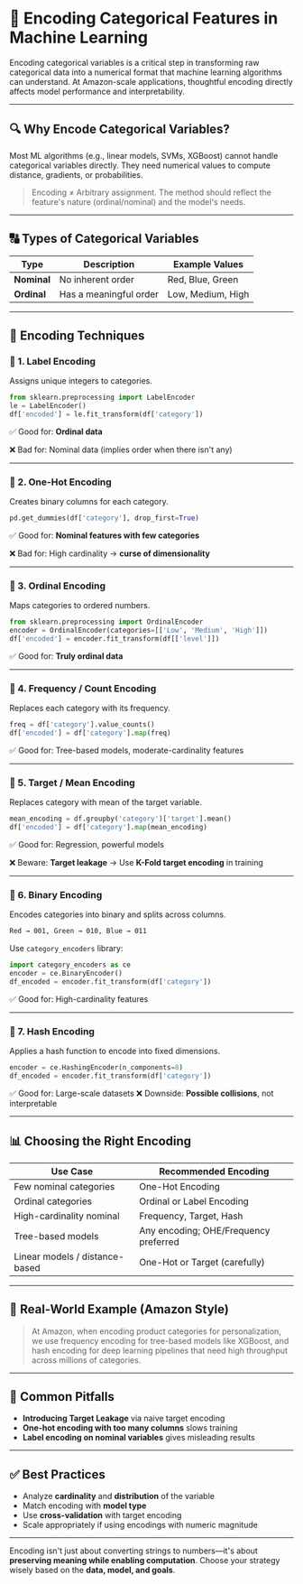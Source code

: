 # 🔡 Encoding Categorical Features in Machine Learning

Encoding categorical variables is a critical step in transforming raw categorical data into a numerical format that machine learning algorithms can understand. At Amazon-scale applications, thoughtful encoding directly affects model performance and interpretability.

---

## 🔍 Why Encode Categorical Variables?

Most ML algorithms (e.g., linear models, SVMs, XGBoost) cannot handle categorical variables directly. They need numerical values to compute distance, gradients, or probabilities.

> Encoding ≠ Arbitrary assignment. The method should reflect the feature's nature (ordinal/nominal) and the model's needs.

---

## 🔠 Types of Categorical Variables

| Type        | Description            | Example Values    |
| ----------- | ---------------------- | ----------------- |
| **Nominal** | No inherent order      | Red, Blue, Green  |
| **Ordinal** | Has a meaningful order | Low, Medium, High |

---

## 🔢 Encoding Techniques

### 🔹 1. **Label Encoding**

Assigns unique integers to categories.

```python
from sklearn.preprocessing import LabelEncoder
le = LabelEncoder()
df['encoded'] = le.fit_transform(df['category'])
```

✅ Good for: **Ordinal data**

❌ Bad for: Nominal data (implies order when there isn't any)

---

### 🔹 2. **One-Hot Encoding**

Creates binary columns for each category.

```python
pd.get_dummies(df['category'], drop_first=True)
```

✅ Good for: **Nominal features with few categories**

❌ Bad for: High cardinality → **curse of dimensionality**

---

### 🔹 3. **Ordinal Encoding**

Maps categories to ordered numbers.

```python
from sklearn.preprocessing import OrdinalEncoder
encoder = OrdinalEncoder(categories=[['Low', 'Medium', 'High']])
df['encoded'] = encoder.fit_transform(df[['level']])
```

✅ Good for: **Truly ordinal data**

---

### 🔹 4. **Frequency / Count Encoding**

Replaces each category with its frequency.

```python
freq = df['category'].value_counts()
df['encoded'] = df['category'].map(freq)
```

✅ Good for: Tree-based models, moderate-cardinality features

---

### 🔹 5. **Target / Mean Encoding**

Replaces category with mean of the target variable.

```python
mean_encoding = df.groupby('category')['target'].mean()
df['encoded'] = df['category'].map(mean_encoding)
```

✅ Good for: Regression, powerful models

❌ Beware: **Target leakage** → Use **K-Fold target encoding** in training

---

### 🔹 6. **Binary Encoding**

Encodes categories into binary and splits across columns.

```bash
Red → 001, Green → 010, Blue → 011
```

Use `category_encoders` library:

```python
import category_encoders as ce
encoder = ce.BinaryEncoder()
df_encoded = encoder.fit_transform(df['category'])
```

✅ Good for: High-cardinality features

---

### 🔹 7. **Hash Encoding**

Applies a hash function to encode into fixed dimensions.

```python
encoder = ce.HashingEncoder(n_components=8)
df_encoded = encoder.fit_transform(df['category'])
```

✅ Good for: Large-scale datasets
❌ Downside: **Possible collisions**, not interpretable

---

## 📊 Choosing the Right Encoding

| Use Case                       | Recommended Encoding                  |
| ------------------------------ | ------------------------------------- |
| Few nominal categories         | One-Hot Encoding                      |
| Ordinal categories             | Ordinal or Label Encoding             |
| High-cardinality nominal       | Frequency, Target, Hash               |
| Tree-based models              | Any encoding; OHE/Frequency preferred |
| Linear models / distance-based | One-Hot or Target (carefully)         |

---

## 🧠 Real-World Example (Amazon Style)

> At Amazon, when encoding product categories for personalization, we use frequency encoding for tree-based models like XGBoost, and hash encoding for deep learning pipelines that need high throughput across millions of categories.

---

## 🛑 Common Pitfalls

- **Introducing Target Leakage** via naive target encoding
- **One-hot encoding with too many columns** slows training
- **Label encoding on nominal variables** gives misleading results

---

## ✅ Best Practices

- Analyze **cardinality** and **distribution** of the variable
- Match encoding with **model type**
- Use **cross-validation** with target encoding
- Scale appropriately if using encodings with numeric magnitude

---

Encoding isn't just about converting strings to numbers—it's about **preserving meaning while enabling computation**. Choose your strategy wisely based on the **data, model, and goals**.
